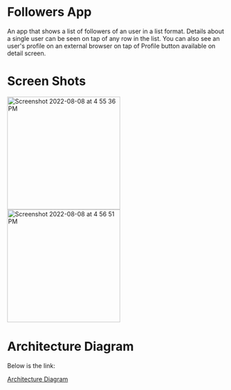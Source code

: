 # Followers App 

An app that shows a list of followers of an user in a list format. Details about a single user can be seen on tap of any row in the list. You can also see 
an user's profile on an external browser on tap of Profile button available on detail screen.

# Screen Shots

<img width="261" alt="Screenshot 2022-08-08 at 4 55 36 PM" src="https://user-images.githubusercontent.com/35475791/183407578-93cb2b19-a286-43d7-a1bf-91945826b3a5.png">

<img width="261" alt="Screenshot 2022-08-08 at 4 56 51 PM" src="https://user-images.githubusercontent.com/35475791/183407789-2afb3d34-8fe7-4448-be99-355597f390b0.png">



# Architecture Diagram

Below is the link:

[Architecture Diagram](https://github.com/Subhankar89/Assignment/blob/main/App%20Architecture%20Overview/App%20Architecture.png)

